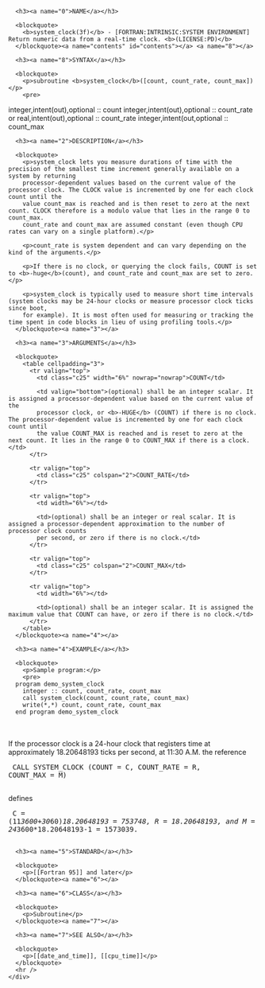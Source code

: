 <?
<body?>
<!DOCTYPE html PUBLIC "-//W3C//DTD XHTML 1.0 Transitional//EN"
    "http://www.w3.org/TR/xhtml1/DTD/xhtml1-transitional.dtd">

<html xmlns="http://www.w3.org/1999/xhtml">
<head>
  <meta name="generator" content="HTML Tidy for Cygwin (vers 25 March 2009), see www.w3.org" />

  <title></title>
</head>

<body>
  <div id="Container">
    <div id="Content">
      <div class="c24"></div><a name="0"></a>

      <h3><a name="0">NAME</a></h3>

      <blockquote>
        <b>system_clock(3f)</b> - [FORTRAN:INTRINSIC:SYSTEM ENVIRONMENT] Return numeric data from a real-time clock. <b>(LICENSE:PD)</b>
      </blockquote><a name="contents" id="contents"></a> <a name="8"></a>

      <h3><a name="8">SYNTAX</a></h3>

      <blockquote>
        <p>subroutine <b>system_clock</b>([count, count_rate, count_max])</p>
        <pre>
   integer,intent(out),optional  :: count
   integer,intent(out),optional  :: count_rate
      or
   real,intent(out),optional     :: count_rate
   integer,intent(out,optional   :: count_max
<br />
</pre>
      </blockquote><a name="2"></a>

      <h3><a name="2">DESCRIPTION</a></h3>

      <blockquote>
        <p>system_clock lets you measure durations of time with the precision of the smallest time increment generally available on a system by returning
        processor-dependent values based on the current value of the processor clock. The CLOCK value is incremented by one for each clock count until the
        value count_max is reached and is then reset to zero at the next count. CLOCK therefore is a modulo value that lies in the range 0 to count_max.
        count_rate and count_max are assumed constant (even though CPU rates can vary on a single platform).</p>

        <p>count_rate is system dependent and can vary depending on the kind of the arguments.</p>

        <p>If there is no clock, or querying the clock fails, COUNT is set to <b>-huge</b>(count), and count_rate and count_max are set to zero.</p>

        <p>system_clock is typically used to measure short time intervals (system clocks may be 24-hour clocks or measure processor clock ticks since boot,
        for example). It is most often used for measuring or tracking the time spent in code blocks in lieu of using profiling tools.</p>
      </blockquote><a name="3"></a>

      <h3><a name="3">ARGUMENTS</a></h3>

      <blockquote>
        <table cellpadding="3">
          <tr valign="top">
            <td class="c25" width="6%" nowrap="nowrap">COUNT</td>

            <td valign="bottom">(optional) shall be an integer scalar. It is assigned a processor-dependent value based on the current value of the
            processor clock, or <b>-HUGE</b> (COUNT) if there is no clock. The processor-dependent value is incremented by one for each clock count until
            the value COUNT_MAX is reached and is reset to zero at the next count. It lies in the range 0 to COUNT_MAX if there is a clock.</td>
          </tr>

          <tr valign="top">
            <td class="c25" colspan="2">COUNT_RATE</td>
          </tr>

          <tr valign="top">
            <td width="6%"></td>

            <td>(optional) shall be an integer or real scalar. It is assigned a processor-dependent approximation to the number of processor clock counts
            per second, or zero if there is no clock.</td>
          </tr>

          <tr valign="top">
            <td class="c25" colspan="2">COUNT_MAX</td>
          </tr>

          <tr valign="top">
            <td width="6%"></td>

            <td>(optional) shall be an integer scalar. It is assigned the maximum value that COUNT can have, or zero if there is no clock.</td>
          </tr>
        </table>
      </blockquote><a name="4"></a>

      <h3><a name="4">EXAMPLE</a></h3>

      <blockquote>
        <p>Sample program:</p>
        <pre>
      program demo_system_clock
        integer :: count, count_rate, count_max
        call system_clock(count, count_rate, count_max)
        write(*,*) count, count_rate, count_max
      end program demo_system_clock
<br /><br />
</pre>If the processor clock is a 24-hour clock that registers time at approximately 18.20648193 ticks per second, at 11:30 A.M. the reference
        <pre>
      CALL SYSTEM_CLOCK (COUNT = C, COUNT_RATE = R, COUNT_MAX = M)
<br />
</pre>defines
        <pre>
      C = (11*3600+30*60)*18.20648193 = 753748,
      R = 18.20648193, and
      M = 24*3600*18.20648193-1 = 1573039.
<br />
</pre>
      </blockquote><a name="5"></a>

      <h3><a name="5">STANDARD</a></h3>

      <blockquote>
        <p>[[Fortran 95]] and later</p>
      </blockquote><a name="6"></a>

      <h3><a name="6">CLASS</a></h3>

      <blockquote>
        <p>Subroutine</p>
      </blockquote><a name="7"></a>

      <h3><a name="7">SEE ALSO</a></h3>

      <blockquote>
        <p>[[date_and_time]], [[cpu_time]]</p>
      </blockquote>
      <hr />
    </div>
  </div>
</body>
</html>
